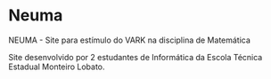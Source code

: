 # Neuma
NEUMA - Site para estímulo do VARK na disciplina de Matemática

Site desenvolvido por 2 estudantes de Informática da Escola Técnica Estadual Monteiro Lobato.
